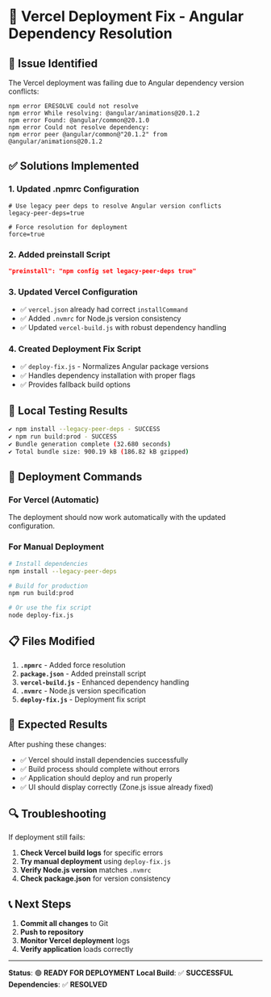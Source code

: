# 🔧 Vercel Deployment Fix - Angular Dependency Resolution

## 🚨 Issue Identified

The Vercel deployment was failing due to Angular dependency version conflicts:

```
npm error ERESOLVE could not resolve
npm error While resolving: @angular/animations@20.1.2
npm error Found: @angular/common@20.1.0
npm error Could not resolve dependency:
npm error peer @angular/common@"20.1.2" from @angular/animations@20.1.2
```

## ✅ Solutions Implemented

### 1. Updated .npmrc Configuration
```
# Use legacy peer deps to resolve Angular version conflicts
legacy-peer-deps=true

# Force resolution for deployment
force=true
```

### 2. Added preinstall Script
```json
"preinstall": "npm config set legacy-peer-deps true"
```

### 3. Updated Vercel Configuration
- ✅ `vercel.json` already had correct `installCommand`
- ✅ Added `.nvmrc` for Node.js version consistency
- ✅ Updated `vercel-build.js` with robust dependency handling

### 4. Created Deployment Fix Script
- ✅ `deploy-fix.js` - Normalizes Angular package versions
- ✅ Handles dependency installation with proper flags
- ✅ Provides fallback build options

## 🧪 Local Testing Results

```bash
✔ npm install --legacy-peer-deps - SUCCESS
✔ npm run build:prod - SUCCESS
✔ Bundle generation complete (32.680 seconds)
✔ Total bundle size: 900.19 kB (186.82 kB gzipped)
```

## 🚀 Deployment Commands

### For Vercel (Automatic)
The deployment should now work automatically with the updated configuration.

### For Manual Deployment
```bash
# Install dependencies
npm install --legacy-peer-deps

# Build for production
npm run build:prod

# Or use the fix script
node deploy-fix.js
```

## 📋 Files Modified

1. **`.npmrc`** - Added force resolution
2. **`package.json`** - Added preinstall script
3. **`vercel-build.js`** - Enhanced dependency handling
4. **`.nvmrc`** - Node.js version specification
5. **`deploy-fix.js`** - Deployment fix script

## 🎯 Expected Results

After pushing these changes:
- ✅ Vercel should install dependencies successfully
- ✅ Build process should complete without errors
- ✅ Application should deploy and run properly
- ✅ UI should display correctly (Zone.js issue already fixed)

## 🔍 Troubleshooting

If deployment still fails:

1. **Check Vercel build logs** for specific errors
2. **Try manual deployment** using `deploy-fix.js`
3. **Verify Node.js version** matches `.nvmrc`
4. **Check package.json** for version consistency

## 📞 Next Steps

1. **Commit all changes** to Git
2. **Push to repository** 
3. **Monitor Vercel deployment** logs
4. **Verify application** loads correctly

---

**Status**: 🟢 **READY FOR DEPLOYMENT**
**Local Build**: ✅ **SUCCESSFUL**
**Dependencies**: ✅ **RESOLVED**
